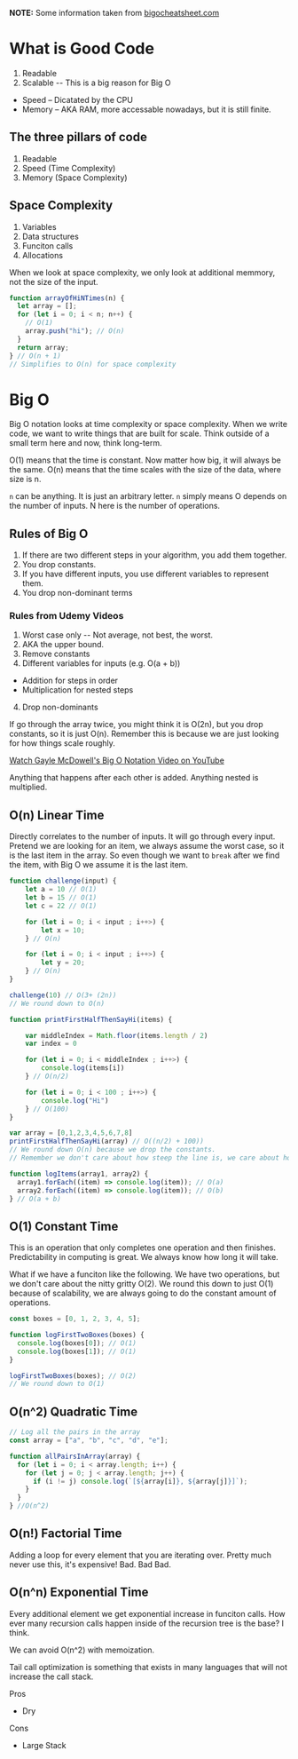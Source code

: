 **NOTE:** Some information taken from [bigocheatsheet.com](http://www.bigocheatsheet.com)

# What is Good Code

1. Readable
2. Scalable -- This is a big reason for Big O

- Speed – Dicatated by the CPU
- Memory – AKA RAM, more accessable nowadays, but it is still finite.

## The three pillars of code

1. Readable
2. Speed (Time Complexity)
3. Memory (Space Complexity)

## Space Complexity

1. Variables
2. Data structures
3. Funciton calls
4. Allocations

When we look at space complexity, we only look at additional memmory, not the size of the input.

```javascript
function arrayOfHiNTimes(n) {
  let array = [];
  for (let i = 0; i < n; n++) {
    // O(1)
    array.push("hi"); // O(n)
  }
  return array;
} // O(n + 1)
// Simplifies to O(n) for space complexity
```

# Big O

Big O notation looks at time complexity or space complexity. When we write code, we want to write things that are built for scale. Think outside of a small term here and now, think long-term.

O(1) means that the time is constant. Now matter how big, it will always be the same.
O(n) means that the time scales with the size of the data, where size is n.

`n` can be anything. It is just an arbitrary letter. `n` simply means O depends on the number of inputs. N here is the number of operations.

## Rules of Big O

1. If there are two different steps in your algorithm, you add them together.
2. You drop constants.
3. If you have different inputs, you use different variables to represent them.
4. You drop non-dominant terms

### Rules from Udemy Videos

1. Worst case only -- Not average, not best, the worst.
1. AKA the upper bound.
1. Remove constants
1. Different variables for inputs (e.g. O(a + b))

- Addition for steps in order
- Multiplication for nested steps

4. Drop non-dominants

If go through the array twice, you might think it is O(2n), but you drop constants, so it is just O(n). Remember this is because we are just looking for how things scale roughly.

[Watch Gayle McDowell's Big O Notation Video on YouTube](https://www.youtube.com/watch?v=v4cd1O4zkGw&ab_channel=HackerRank)

Anything that happens after each other is added. Anything nested is multiplied.

## O(n) Linear Time

Directly correlates to the number of inputs. It will go through every input. Pretend we are looking for an item, we always assume the worst case, so it is the last item in the array. So even though we want to `break` after we find the item, with Big O we assume it is the last item.

```javascript
function challenge(input) {
    let a = 10 // O(1)
    let b = 15 // O(1)
    let c = 22 // O(1)

    for (let i = 0; i < input ; i++>) {
        let x = 10;
    } // O(n)

    for (let i = 0; i < input ; i++>) {
        let y = 20;
    } // O(n)
}

challenge(10) // O(3+ (2n))
// We round down to O(n)

```

```javascript
function printFirstHalfThenSayHi(items) {

    var middleIndex = Math.floor(items.length / 2)
    var index = 0

    for (let i = 0; i < middleIndex ; i++>) {
        console.log(items[i])
    } // O(n/2)

    for (let i = 0; i < 100 ; i++>) {
        console.log("Hi")
    } // O(100)
}

var array = [0,1,2,3,4,5,6,7,8]
printFirstHalfThenSayHi(array) // O((n/2) + 100))
// We round down O(n) because we drop the constants.
// Remember we don't care about how steep the line is, we care about how the line moves. It is linear, not exponential.

```

```javascript
function logItems(array1, array2) {
  array1.forEach((item) => console.log(item)); // O(a)
  array2.forEach((item) => console.log(item)); // O(b)
} // O(a + b)
```

## O(1) Constant Time

This is an operation that only completes one operation and then finishes. Predictability in computing is great. We always know how long it will take.

What if we have a funciton like the following. We have two operations, but we don't care about the nitty gritty O(2). We round this down to just O(1) because of scalability, we are always going to do the constant amount of operations.

```javascript
const boxes = [0, 1, 2, 3, 4, 5];

function logFirstTwoBoxes(boxes) {
  console.log(boxes[0]); // O(1)
  console.log(boxes[1]); // O(1)
}

logFirstTwoBoxes(boxes); // O(2)
// We round down to O(1)
```

## O(n^2) Quadratic Time

```javascript
// Log all the pairs in the array
const array = ["a", "b", "c", "d", "e"];

function allPairsInArray(array) {
  for (let i = 0; i < array.length; i++) {
    for (let j = 0; j < array.length; j++) {
      if (i != j) console.log(`[${array[i]}, ${array[j]}]`);
    }
  }
} //O(n^2)
```

## O(n!) Factorial Time

Adding a loop for every element that you are iterating over. Pretty much never use this, it's expensive!
Bad. Bad Bad.

## O(n^n) Exponential Time

Every additional element we get exponential increase in funciton calls.
How ever many recursion calls happen inside of the recursion tree is the base? I think.

We can avoid O(n^2) with memoization.

Tail call optimization is something that exists in many languages that will not increase the call stack.

Pros

- Dry

Cons

- Large Stack
